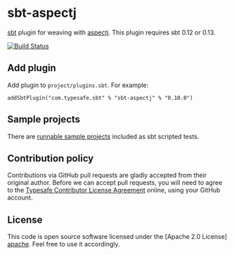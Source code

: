 sbt-aspectj
===========

[sbt] plugin for weaving with [aspectj]. This plugin requires sbt 0.12 or 0.13.

[![Build Status](https://travis-ci.org/sbt/sbt-aspectj.png?branch=master)](https://travis-ci.org/sbt/sbt-aspectj)


Add plugin
----------

Add plugin to `project/plugins.sbt`. For example:

    addSbtPlugin("com.typesafe.sbt" % "sbt-aspectj" % "0.10.0")


Sample projects
---------------

There are [runnable sample projects][samples] included as sbt scripted tests.


Contribution policy
-------------------

Contributions via GitHub pull requests are gladly accepted from their original
author. Before we can accept pull requests, you will need to agree to the
[Typesafe Contributor License Agreement][cla] online, using your GitHub account.


License
-------

This code is open source software licensed under the [Apache 2.0 License]
[apache]. Feel free to use it accordingly.


[sbt]: https://github.com/sbt/sbt
[aspectj]: http://www.eclipse.org/aspectj
[samples]: https://github.com/sbt/sbt-aspectj/tree/v0.10.0/src/sbt-test
[cla]: http://www.typesafe.com/contribute/cla
[apache]: http://www.apache.org/licenses/LICENSE-2.0.html
